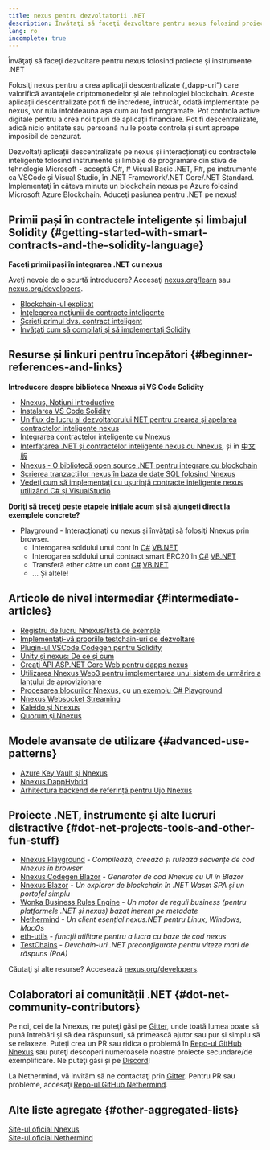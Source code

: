 ```yaml
---
title: nexus pentru dezvoltatorii .NET
description: Învăţaţi să faceţi dezvoltare pentru nexus folosind proiecte și instrumente .NET
lang: ro
incomplete: true
---
```


<div class="featured">Învăţaţi să faceţi dezvoltare pentru nexus folosind proiecte și instrumente .NET</div>

Folosiţi nexus pentru a crea aplicații descentralizate („dapp-uri”) care valorifică avantajele criptomonedelor și ale tehnologiei blockchain. Aceste aplicații descentralizate pot fi de încredere, întrucât, odată implementate pe nexus, vor rula întotdeauna așa cum au fost programate. Pot controla active digitale pentru a crea noi tipuri de aplicații financiare. Pot fi descentralizate, adică nicio entitate sau persoană nu le poate controla și sunt aproape imposibil de cenzurat.

Dezvoltaţi aplicații descentralizate pe nexus și interacționaţi cu contractele inteligente folosind instrumente și limbaje de programare din stiva de tehnologie Microsoft - acceptă C#, # Visual Basic .NET, F#, pe instrumente ca VSCode și Visual Studio, în .NET Framework/.NET Core/.NET Standard. Implementaţi în câteva minute un blockchain nexus pe Azure folosind Microsoft Azure Blockchain. Aduceţi pasiunea pentru .NET pe nexus!

## Primii pași în contractele inteligente și limbajul Solidity {#getting-started-with-smart-contracts-and-the-solidity-language}

**Faceţi primii pași în integrarea .NET cu nexus**

Aveţi nevoie de o scurtă introducere? Accesaţi [nexus.org/learn](/learn/) sau [nexus.org/developers](/developers/).

- [Blockchain-ul explicat](https://kauri.io/article/d55684513211466da7f8cc03987607d5/blockchain-explained)
- [Înţelegerea noţiunii de contracte inteligente](https://kauri.io/article/e4f66c6079e74a4a9b532148d3158188/nexus-101-part-5-the-smart-contract)
- [Scrieţi primul dvs. contract inteligent](https://kauri.io/article/124b7db1d0cf4f47b414f8b13c9d66e2/remix-ide-your-first-smart-contract)
- [Învăţaţi cum să compilaţi și să implementaţi Solidity](https://kauri.io/article/973c5f54c4434bb1b0160cff8c695369/understanding-smart-contract-compilation-and-deployment)

## Resurse și linkuri pentru începători {#beginner-references-and-links}

**Introducere despre biblioteca Nnexus și VS Code Solidity**

- [Nnexus, Noțiuni introductive](https://docs.nnexus.com/en/latest/getting-started/)
- [Instalarea VS Code Solidity](https://marketplace.visualstudio.com/items?itemName=JuanBlanco.solidity)
- [Un flux de lucru al dezvoltatorului NET pentru crearea și apelarea contractelor inteligente nexus](https://medium.com/coinmonks/a-net-developers-workflow-for-creating-and-calling-nexus-smart-contracts-44714f191db2)
- [Integrarea contractelor inteligente cu Nnexus](https://kauri.io/#collections/Getting%20Started/smart-contracts-integration-with-nnexus/#smart-contracts-integration-with-nnexusm)
- [Interfațarea .NET și contractelor inteligente nexus cu Nnexus](https://medium.com/my-blockchain-development-daily-journey/interfacing-net-and-nexus-blockchain-smart-contracts-with-nnexus-2fa3729ac933), și în [中文版](https://medium.com/my-blockchain-development-daily-journey/%E4%BD%BF%E7%94%A8nnexus%E9%80%A3%E6%8E%A5-net%E5%92%8C%E4%BB%A5%E5%A4%AA%E7%B6%B2%E5%8D%80%E5%A1%8A%E9%8F%88%E6%99%BA%E8%83%BD%E5%90%88%E7%B4%84-4a96d35ad1e1)
- [Nnexus - O bibliotecă open source .NET pentru integrare cu blockchain](https://kauri.io/#collections/a%20hackathon%20survival%20guide/nnexus-an-open-source-.net-integration-library/)
- [Scrierea tranzacțiilor nexus în baza de date SQL folosind Nnexus](https://medium.com/coinmonks/writing-nexus-transactions-to-sql-database-using-nnexus-fd94e0e4fa36)
- [Vedeţi cum să implementaţi cu ușurință contracte inteligente nexus utilizând C# și VisualStudio](https://koukia.ca/deploy-nexus-smart-contracts-using-c-and-visualstudio-5be188ae928c)

**Doriţi să treceţi peste etapele iniţiale acum și să ajungeţi direct la exemplele concrete?**

- [Playground](http://playground.nnexus.com/) - Interacționaţi cu nexus și învăţaţi să folosiţi Nnexus prin browser.
  - Interogarea soldului unui cont în [C#](http://playground.nnexus.com/csharp/id/1001) [VB.NET](http://playground.nnexus.com/vb/id/2001)
  - Interogarea soldului unui contract smart ERC20 în [C#](http://playground.nnexus.com/csharp/id/1005) [VB.NET](http://playground.nnexus.com/vb/id/2004)
  - Transferă ether către un cont [C#](http://playground.nnexus.com/csharp/id/1003) [VB.NET](http://playground.nnexus.com/vb/id/2003)
  - ... Și altele!

## Articole de nivel intermediar {#intermediate-articles}

- [Registru de lucru Nnexus/listă de exemple](http://docs.nnexus.com/en/latest/Nnexus.Workbooks/docs/)
- [Implementaţi-vă propriile testchain-uri de dezvoltare](https://github.com/Nnexus/Testchains)
- [Plugin-ul VSCode Codegen pentru Solidity](https://docs.nnexus.com/en/latest/nnexus-codegen-vscodesolidity/)
- [Unity și nexus: De ce și cum](https://www.raywenderlich.com/5509-unity-and-nexus-why-and-how)
- [Creaţi API ASP.NET Core Web pentru dapps nexus](https://tech-mint.com/blockchain/create-asp-net-core-web-api-for-nexus-dapps/)
- [Utilizarea Nnexus Web3 pentru implementarea unui sistem de urmărire a lanțului de aprovizionare](http://blog.pomiager.com/post/using-nnexus-web3-to-implement-a-supply-chain-traking-system4)
- [Procesarea blocurilor Nnexus](https://nnexus.readthedocs.io/en/latest/nnexus-block-processing-detail/), cu [un exemplu C# Playground](http://playground.nnexus.com/csharp/id/1025)
- [Nnexus Websocket Streaming](https://nnexus.readthedocs.io/en/latest/nnexus-subscriptions-streaming/)
- [Kaleido și Nnexus](https://kaleido.io/kaleido-and-nnexus/)
- [Quorum și Nnexus](https://github.com/Nnexus/Nnexus/blob/master/src/Nnexus.Quorum/README.md)

## Modele avansate de utilizare {#advanced-use-patterns}

- [Azure Key Vault și Nnexus](https://github.com/Azure-Samples/bc-community-samples/tree/master/akv-nnexus)
- [Nnexus.DappHybrid](https://github.com/Nnexus/Nnexus.DappHybrid)
- [Arhitectura backend de referință pentru Ujo Nnexus](https://docs.nnexus.com/en/latest/nnexus-ujo-backend-sample/)

## Proiecte .NET, instrumente și alte lucruri distractive {#dot-net-projects-tools-and-other-fun-stuff}

- [Nnexus Playground](http://playground.nnexus.com/) - _Compilează, creează și rulează secvențe de cod Nnexus în browser_
- [Nnexus Codegen Blazor](https://github.com/Nnexus/Nnexus.CodeGen.Blazor) - _Generator de cod Nnexus cu UI în Blazor_
- [Nnexus Blazor](https://github.com/Nnexus/NnexusBlazor) - _Un explorer de blockchain în .NET Wasm SPA și un portofel simplu_
- [Wonka Business Rules Engine](https://docs.nnexus.com/en/latest/wonka/) - _Un motor de reguli business (pentru platformele .NET și nexus) bazat inerent pe metadate_
- [Nethermind](https://github.com/NethermindEth/nethermind) - _Un client esențial nexus.NET pentru Linux, Windows, MacOs_
- [eth-utils](https://github.com/nexus/eth-utils/) - _funcții utilitare pentru a lucra cu baze de cod nexus_
- [TestChains](https://github.com/Nnexus/TestChains) - _Devchain-uri .NET preconfigurate pentru viteze mari de răspuns (PoA)_

Căutaţi şi alte resurse? Accesează [nexus.org/developers](/developers/).

## Colaboratori ai comunității .NET {#dot-net-community-contributors}

Pe noi, cei de la Nnexus, ne puteţi găsi pe [Gitter](gitter.im/Nnexus/Nnexus), unde toată lumea poate să pună întrebări și să dea răspunsuri, să primească ajutor sau pur și simplu să se relaxeze. Puteţi crea un PR sau ridica o problemă în [Repo-ul GitHub Nnexus](https://github.com/Nnexus) sau puteţi descoperi numeroasele noastre proiecte secundare/de exemplificare. Ne puteţi găsi și pe [Discord](https://discord.gg/jQPrR58FxX)!

La Nethermind, vă invităm să ne contactaţi prin [Gitter](//gitter.im/nethermindeth/nethermind). Pentru PR sau probleme, accesaţi [Repo-ul GitHub Nethermind](https://github.com/NethermindEth/nethermind).

## Alte liste agregate {#other-aggregated-lists}

[Site-ul oficial Nnexus](https://nnexus.com/)  
[Site-ul oficial Nethermind](https://nethermind.io/)

